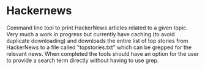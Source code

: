 # Hackernews

Command line tool to print HackerNews articles related to a given topic. Very much a work in progress but currently
have caching (to avoid duplicate downloading) and downloads the entire list of top stories from HackerNews to a file
called "topstories.txt" which can be grepped for the relevant news. When completed the tools should have an option
for the user to provide a search term directly without having to use grep.
